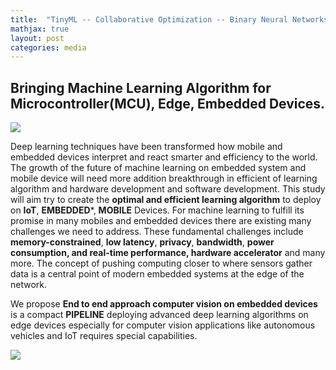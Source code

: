 ```yaml
---
title:  "TinyML -- Collaborative Optimization -- Binary Neural Networks"
mathjax: true
layout: post
categories: media
---
```

## Bringing Machine Learning Algorithm for Microcontroller(MCU), Edge, Embedded Devices.  

<img src= "https://github.com/Nhiem/tran.github.io/blob/master/tinyml/tinyml_MCU.png?raw=true" />


Deep learning techniques have been transformed how mobile and embedded devices interpret and react smarter and efficiency to the world. The growth of the future of machine learning on embedded system and mobile device will need more addition breakthrough in efficient of learning algorithm and hardware development and software development. 
This study will aim try to create the **optimal and efficient learning algorithm** to deploy on **IoT**, **EMBEDDED***, **MOBILE** Devices. 
For machine learning to fulfill its promise in many mobiles and embedded devices there are existing many challenges we need to address. These fundamental challenges include **memory-constrained**, **low latency**, **privacy**, **bandwidth**, **power consumption, and real-time performance, hardware accelerator** and many more. The concept of pushing computing closer to where sensors gather data is a central point of modern embedded systems at the edge of the network. 

We propose **End to end approach computer vision on embedded devices** is a compact **PIPELINE**  deploying advanced deep learning algorithms on edge devices especially for computer vision applications like autonomous vehicles and IoT requires special capabilities. 

<img src= "https://github.com/Nhiem/tran.github.io/blob/master/tinyml/end_to_end_pipeline_computer_vision.png?raw=true" />
